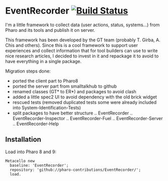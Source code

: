 # EventRecorder [![Build Status](https://travis-ci.org/pharo-contributions/EventRecorder.png)](http://travis-ci.org/pharo-contributions/EventRecorder)

I'm a little framework to collect data (user actions, status, systems...) from Pharo and its tools and publish it on server.

This framework has been developed by the GT team (probably T. Girba, A. Chis and others). 
Since this is a cool framework to support user experiences and collect information that for tool builders
can use to write nice research articles, I decided to invest in it and repackage it to avoid to have everything in a single package.

Migration steps done:

- ported the client part to Pharo8
- ported the server part from smalltalkhub to github
- renamed classes (GT* to ER*) and packages to avoid clash
- added a little spec2 UI to avoid dependency with the old brick widget
- rescued tests (removed duplicated tests some were already included into System-Identification-Tests)
- split packages to have better structure
.. EventRecorder
.. EventRecorder-Inspector
.. EventRecorder-Fuel
.. EventRecorder-Server 
.. EventRecorder-Help

## Installation

Load into Pharo 8 and 9:
~~~
Metacello new 
  baseline: 'EventRecorder'; 
  repository: 'github://pharo-contributions/EventRecorder/';
  load.
~~~
